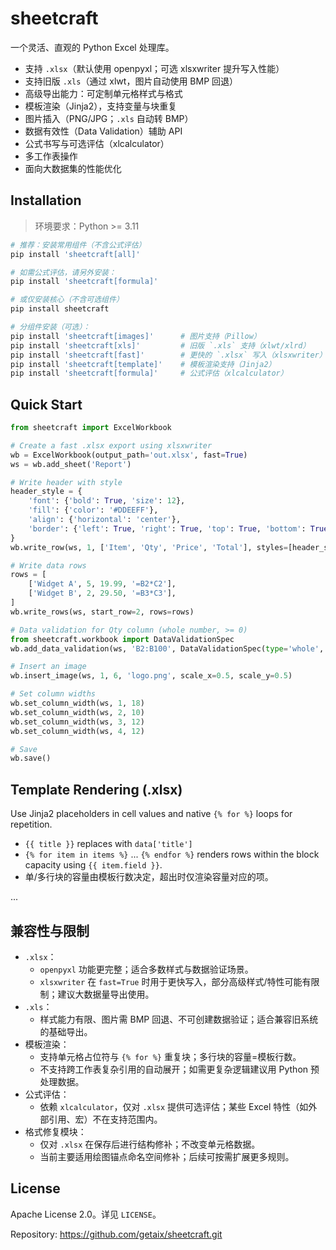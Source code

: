 # sheetcraft

一个灵活、直观的 Python Excel 处理库。

- 支持 `.xlsx`（默认使用 openpyxl；可选 xlsxwriter 提升写入性能）
- 支持旧版 `.xls`（通过 xlwt，图片自动使用 BMP 回退）
- 高级导出能力：可定制单元格样式与格式
- 模板渲染（Jinja2），支持变量与块重复
- 图片插入（PNG/JPG；`.xls` 自动转 BMP）
- 数据有效性（Data Validation）辅助 API
- 公式书写与可选评估（xlcalculator）
- 多工作表操作
- 面向大数据集的性能优化

## Installation

> 环境要求：Python >= 3.11

```bash
# 推荐：安装常用组件（不含公式评估）
pip install 'sheetcraft[all]'

# 如需公式评估，请另外安装：
pip install 'sheetcraft[formula]'

# 或仅安装核心（不含可选组件）
pip install sheetcraft

# 分组件安装（可选）：
pip install 'sheetcraft[images]'      # 图片支持（Pillow）
pip install 'sheetcraft[xls]'         # 旧版 `.xls` 支持（xlwt/xlrd）
pip install 'sheetcraft[fast]'        # 更快的 `.xlsx` 写入（xlsxwriter）
pip install 'sheetcraft[template]'    # 模板渲染支持（Jinja2）
pip install 'sheetcraft[formula]'     # 公式评估（xlcalculator）
```

## Quick Start

```python
from sheetcraft import ExcelWorkbook

# Create a fast .xlsx export using xlsxwriter
wb = ExcelWorkbook(output_path='out.xlsx', fast=True)
ws = wb.add_sheet('Report')

# Write header with style
header_style = {
    'font': {'bold': True, 'size': 12},
    'fill': {'color': '#DDEEFF'},
    'align': {'horizontal': 'center'},
    'border': {'left': True, 'right': True, 'top': True, 'bottom': True}
}
wb.write_row(ws, 1, ['Item', 'Qty', 'Price', 'Total'], styles=[header_style]*4)

# Write data rows
rows = [
    ['Widget A', 5, 19.99, '=B2*C2'],
    ['Widget B', 2, 29.50, '=B3*C3'],
]
wb.write_rows(ws, start_row=2, rows=rows)

# Data validation for Qty column (whole number, >= 0)
from sheetcraft.workbook import DataValidationSpec
wb.add_data_validation(ws, 'B2:B100', DataValidationSpec(type='whole', operator='>=', formula1='0'))

# Insert an image
wb.insert_image(ws, 1, 6, 'logo.png', scale_x=0.5, scale_y=0.5)

# Set column widths
wb.set_column_width(ws, 1, 18)
wb.set_column_width(ws, 2, 10)
wb.set_column_width(ws, 3, 12)
wb.set_column_width(ws, 4, 12)

# Save
wb.save()
```

## Template Rendering (.xlsx)

Use Jinja2 placeholders in cell values and native `{% for %}` loops for repetition.

- `{{ title }}` replaces with `data['title']`
- `{% for item in items %}` ... `{% endfor %}` renders rows within the block capacity using `{{ item.field }}`.
- 单/多行块的容量由模板行数决定，超出时仅渲染容量对应的项。

...

## 兼容性与限制

- `.xlsx`：
  - `openpyxl` 功能更完整；适合多数样式与数据验证场景。
  - `xlsxwriter` 在 `fast=True` 时用于更快写入，部分高级样式/特性可能有限制；建议大数据量导出使用。
- `.xls`：
  - 样式能力有限、图片需 BMP 回退、不可创建数据验证；适合兼容旧系统的基础导出。
- 模板渲染：
  - 支持单元格占位符与 `{% for %}` 重复块；多行块的容量=模板行数。
  - 不支持跨工作表复杂引用的自动展开；如需更复杂逻辑建议用 Python 预处理数据。
- 公式评估：
  - 依赖 `xlcalculator`，仅对 `.xlsx` 提供可选评估；某些 Excel 特性（如外部引用、宏）不在支持范围内。
- 格式修复模块：
  - 仅对 `.xlsx` 在保存后进行结构修补；不改变单元格数据。
  - 当前主要适用绘图锚点命名空间修补；后续可按需扩展更多规则。

## License

Apache License 2.0。详见 `LICENSE`。

Repository: https://github.com/getaix/sheetcraft.git